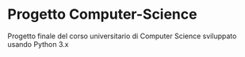 # Progetto Computer-Science

Progetto finale del corso universitario di Computer Science sviluppato usando Python 3.x
